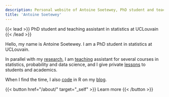 ```yaml
---
description: Personal website of Antoine Soetewey, PhD student and teaching assistant in statistics at UCLouvain
title: 'Antoine Soetewey'
---
```


{{< lead >}}
PhD student and teaching assistant in statistics at UCLouvain
{{< /lead >}}

Hello, my name is Antoine Soetewey. I am a PhD student in statistics at UCLouvain.

In parallel with my [research](/research/), I am [teaching](/teaching/) assistant for several courses in statistics, probability and data science, and I give private [lessons](https://easystat.be/) to students and academics.

When I find the time, I also [code](/software/) in R on my [blog](https://statsandr.com/).

{{< button href="/about/" target="_self" >}}
Learn more
{{< /button >}}
